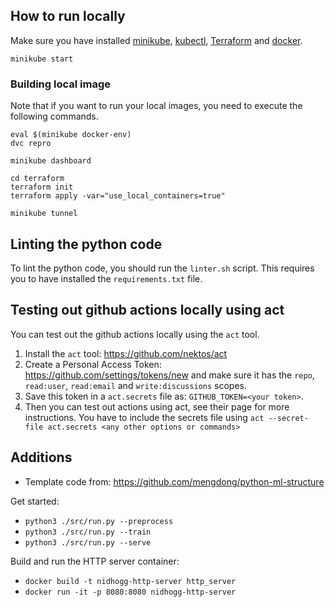 
## How to run locally
Make sure you have installed [minikube](https://minikube.sigs.k8s.io/docs/start/), [kubectl](https://kubernetes.io/docs/tasks/tools/install-kubectl/), [Terraform](https://learn.hashicorp.com/tutorials/terraform/install-cli) and [docker](https://www.docker.com/).

```
minikube start
```

### Building local image
Note that if you want to run your local images, you need to execute the following commands.
```
eval $(minikube docker-env)
dvc repro
```

```
minikube dashboard
```

```
cd terraform
terraform init
terraform apply -var="use_local_containers=true"
```

```
minikube tunnel
```

## Linting the python code
To lint the python code, you should run the `linter.sh` script.
This requires you to have installed the `requirements.txt` file.

## Testing out github actions locally using act
You can test out the github actions locally using the `act` tool.
1. Install the `act` tool: https://github.com/nektos/act
2. Create a Personal Access Token: https://github.com/settings/tokens/new and make sure it has the `repo`, `read:user`, `read:email` and `write:discussions` scopes.
3. Save this token in a `act.secrets` file as: `GITHUB_TOKEN=<your token>`.
4. Then you can test out actions using act, see their page for more instructions.
   You have to include the secrets file using `act --secret-file act.secrets <any other options or commands>`

## Additions

- Template code from: https://github.com/mengdong/python-ml-structure

Get started:
- `python3 ./src/run.py --preprocess`
- `python3 ./src/run.py --train`
- `python3 ./src/run.py --serve`

Build and run the HTTP server container:
- `docker build -t nidhogg-http-server http_server`
- `docker run -it -p 8080:8080 nidhogg-http-server`
